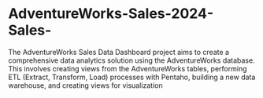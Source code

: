# AdventureWorks-Sales-2024-Sales-
The AdventureWorks Sales Data Dashboard project aims to create a comprehensive data analytics solution using the AdventureWorks database. This involves creating views from the AdventureWorks tables, performing ETL (Extract, Transform, Load) processes with Pentaho, building a new data warehouse, and creating views for visualization           
